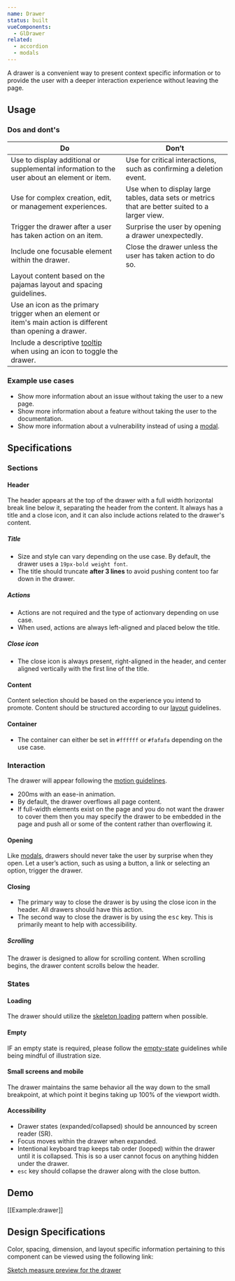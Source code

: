 ```yaml
---
name: Drawer
status: built
vueComponents:
  - GlDrawer
related:
  - accordion
  - modals
---
```


A drawer is a convenient way to present context specific information or to provide the user with a deeper interaction experience without leaving the page. 

## Usage

### Dos and dont's

| Do | Don’t |
|------------------------|-------------------|
| Use to display additional or supplemental information to the user about an element or item. | Use for critical interactions, such as confirming a deletion event. |
| Use for complex creation, edit, or management experiences. | Use when to display large tables, data sets or metrics that are better suited to a larger view. | 
| Trigger the drawer after a user has taken action on an item. | Surprise the user by opening a drawer unexpectedly. |
| Include one focusable element within the drawer. | Close the drawer unless the user has taken action to do so. |
| Layout content based on the pajamas layout and spacing guidelines. |   | 
| Use an icon as the primary trigger when an element or item's main action is different than opening a drawer. |
| Include a descriptive [tooltip](/components/tooltip) when using an icon to toggle the drawer. | |

### Example use cases 

* Show more information about an issue without taking the user to a new page.
* Show more information about a feature without taking the user to the documentation.
* Show more information about a vulnerability instead of using a [modal](/components/modals).

## Specifications

### Sections 

#### Header 

The header appears at the top of the drawer with a full width horizontal break line below it, separating the header from the content. It always has a title and a close icon, and it can also include actions related to the drawer's content.

##### Title

* Size and style can vary depending on the use case. By default, the drawer uses a `19px-bold weight font`.
* The title should truncate **after 3 lines** to avoid pushing content too far down in the drawer.

##### Actions

* Actions are not required and the type of actionvary depending on use case. 
* When used, actions are always left-aligned and placed below the title.

##### Close icon

* The close icon is always present, right-aligned in the header, and center aligned vertically with the first line of the title. 

#### Content 

Content selection should be based on the experience you intend to promote. Content should be structured according to our [layout](/layout/spacing) guidelines. 

#### Container

* The container can either be set in `#ffffff` or `#fafafa` depending on the use case. 

### Interaction 

The drawer will appear following the [motion guidelines](/product-foundations/motion). 

* 200ms with an ease-in animation.
* By default, the drawer overflows all page content. 
* If full-width elements exist on the page and you do not want the drawer to cover them then you may specify the drawer to be embedded in the page and push all or some of the content rather than overflowing it. 

#### Opening 
Like [modals](/components/modals), drawers should never take the user by surprise when they open. Let a user’s action, such as using a button, a link or selecting an option, trigger the drawer.

#### Closing 
- The primary way to close the drawer is by using the close icon in the header. All drawers should have this action.
- The second way to close the drawer is by using the <kbd>esc</kbd> key. This is primarily meant to help with accessibility.  

##### Scrolling

The drawer is designed to allow for scrolling content. When scrolling begins, the drawer content scrolls below the header. 

### States

#### Loading

The drawer should utilize the [skeleton loading](https://design.gitlab.com/components/skeleton-loader/) pattern when possible. 

#### Empty 

IF an empty state is required, please follow the [empty-state](https://design.gitlab.com/regions/empty-states) guidelines while being mindful of illustration size. 

#### Small screens and mobile 

The drawer maintains the same behavior all the way down to the small breakpoint, at which point it begins taking up 100% of the viewport width.

#### Accessibility 

* Drawer states (expanded/collapsed) should be announced by screen reader (SR).
* Focus moves within the drawer when expanded.
* Intentional keyboard trap keeps tab order (looped) within the drawer until it is collapsed. This is so a user cannot focus on anything hidden under the drawer.
* `esc` key should collapse the drawer along with the close button.

## Demo

[[Example:drawer]]

## Design Specifications

Color, spacing, dimension, and layout specific information pertaining to this component can be viewed using the following link:

[Sketch measure preview for the drawer](https://gitlab-org.gitlab.io/gitlab-design/hosted/design-gitlab-specs/drawer-spec-previews/)
